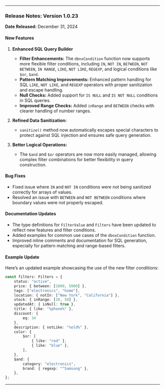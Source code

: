 
---

### Release Notes: Version 1.0.23

**Date Released:** December 31, 2024

#### New Features

1. **Enhanced SQL Query Builder**  
   - **Filter Enhancements:** The `dbnxCondition` function now supports more flexible filter conditions, including `IN`, `NOT IN`, `BETWEEN`, `NOT BETWEEN`, `IN RANGE`, `LIKE`, `NOT LIKE`, `REGEXP`, and logical conditions like `$or`, `$and`.
   - **Pattern Matching Improvements:** Enhanced pattern handling for SQL `LIKE`, `NOT LIKE`, and `REGEXP` operators with proper sanitization and escape handling.
   - **Null Checks:** Added support for `IS NULL` and `IS NOT NULL` conditions in SQL queries.
   - **Improved Range Checks:** Added `inRange` and `BETWEEN` checks with clearer handling of number ranges.

2. **Refined Data Sanitization:**  
   - `sanitize()` method now automatically escapes special characters to protect against SQL injection and ensures safe query generation.

3. **Better Logical Operations:**  
   - The `$and` and `$or` operators are now more easily managed, allowing complex filter combinations for better flexibility in query construction.

#### Bug Fixes

- Fixed issue where `IN` and `NOT IN` conditions were not being sanitized correctly for arrays of values.
- Resolved an issue with `BETWEEN` and `NOT BETWEEN` conditions where boundary values were not properly escaped.

#### Documentation Updates

- The type definitions for `FilterValue` and `Filters` have been updated to reflect new features and filter conditions.
- Added examples for common use cases of the `dbnxCondition` function.
- Improved inline comments and documentation for SQL generation, especially for pattern matching and range-based filters.

#### Example Update

Here’s an updated example showcasing the use of the new filter conditions:

```typescript
const filters: Filters = {
    status: "active",
    price: { between: [1000, 5000] },
    tags: ["electronics", "home"],
    location: { notIn: ["New York", "California"] },
    stock: { inRange: [10, 50] },
    updatedAt: { isNull: true },
    title: { like: "%phone%" },
    discount: {
        eq: 34
    },
    description: { notLike: "%old%" },
    color: {
        $or: [
            { like: "red" },
            { like: "blue" },
        ],
    },
    $and: {
        category: "electronics",
        brand: { regexp: "^Samsung" },
    },
};
```

---
